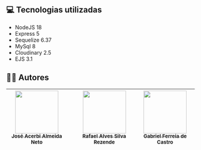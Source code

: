 ## 💻 Tecnologias utilizadas
- NodeJS 18
- Express 5 
- Sequelize 6.37
- MySql 8
- Cloudinary 2.5
- EJS 3.1

## ✍🏻 Autores
| [<img loading="lazy" src="https://avatars.githubusercontent.com/u/120669342?v=4" width=115><br><sub>José Acerbi Almeida Neto</sub>](https://github.com/JoseJaan) |  | [<img loading="lazy" src="https://avatars.githubusercontent.com/u/137515142?v=4" width=115><br><sub>Rafael Alves Silva Rezende</sub>](https://github.com/rafa-rez) | [<img loading="lazy" src="https://avatars.githubusercontent.com/u/127694839?v=4" width=115><br><sub>Gabriel Ferreia de Castro</sub>](https://github.com/Ferreira327)
| :---: | :---: | :---: | :---: |